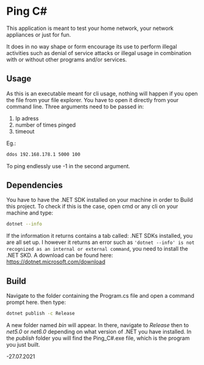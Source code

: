 # Ping C#
This application is meant to test your home network, your network appliances or just for fun.

It does in no way shape or form encourage its use to  perform illegal activities such as denial of service attacks or illegal usage in combination with or without other programs and/or services.

## Usage
As this is an executable meant for cli usage, nothing will happen if you open the file from your file explorer. You have to open it directly from your command line.
Three arguments need to be passed in:
1. Ip adress
2. number of times pinged
3. timeout

Eg.:
```sh
ddos 192.168.178.1 5000 100
```
To ping endlessly use -1 in the second argument.

## Dependencies
You have to have the .NET SDK installed on your machine in order to Build this project. 
To check if this is the case, open cmd or any cli on your machine and type:

```sh
dotnet --info
```
If the information it returns contains a tab called: .NET SDKs installed, you are all set up. I however it returns an error such as `'dotnet --info' is not recognized as an internal or external command`, you need to install the .NET SKD. A download can be found here: https://dotnet.microsoft.com/download

## Build
Navigate to the folder containing the Program.cs file and open a command prompt here. then type:

```sh
dotnet publish -c Release
```
A new folder named *bin* will appear. In there, navigate to *Release* then to *net5.0* or *net6.0* depending on what version of .NET you have installed. In the *publish* folder you will find the Ping_C#.exe file, which is the program you just built.

-27.07.2021 
